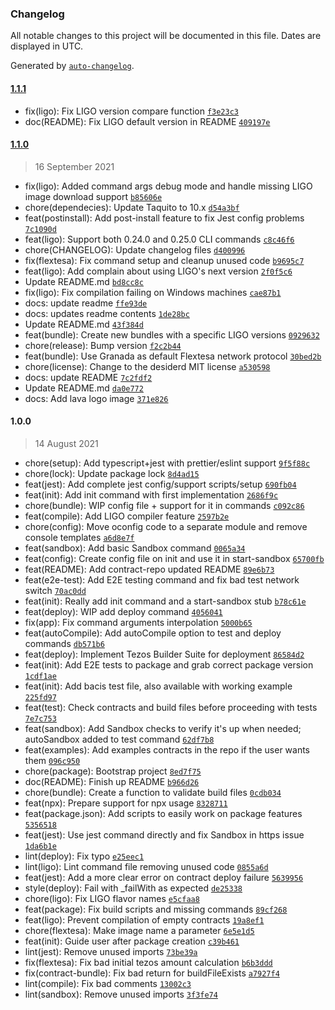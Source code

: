 ### Changelog

All notable changes to this project will be documented in this file. Dates are displayed in UTC.

Generated by [`auto-changelog`](https://github.com/CookPete/auto-changelog).

#### [1.1.1](https://github.com/uconomy/create-tezos-smart-contract/compare/1.1.0...1.1.1)

- fix(ligo): Fix LIGO version compare function [`f3e23c3`](https://github.com/uconomy/create-tezos-smart-contract/commit/f3e23c3c0fe4a8b7c40a1877f8183f69a9ab0000)
- doc(README): Fix LIGO default version in README [`409197e`](https://github.com/uconomy/create-tezos-smart-contract/commit/409197e74ef40f2421f545b8c92923dadb64dd7b)

#### [1.1.0](https://github.com/uconomy/create-tezos-smart-contract/compare/1.0.0...1.1.0)

> 16 September 2021

- fix(ligo): Added command args debug mode and handle missing LIGO image download support [`b85606e`](https://github.com/uconomy/create-tezos-smart-contract/commit/b85606e4a535ed140cb33cfa380aa76a4800b822)
- chore(dependecies): Update Taquito to 10.x [`d54a3bf`](https://github.com/uconomy/create-tezos-smart-contract/commit/d54a3bf730ffecfc9e224b94f0b24ae584440680)
- feat(postinstall): Add post-install feature to fix Jest config problems [`7c1090d`](https://github.com/uconomy/create-tezos-smart-contract/commit/7c1090d0bd6d0763e8dbc3e3e82dd01490713c54)
- feat(ligo): Support both 0.24.0 and 0.25.0 CLI commands [`c8c46f6`](https://github.com/uconomy/create-tezos-smart-contract/commit/c8c46f6915459ed501d034930e8c4b42bead70c2)
- chore(CHANGELOG): Update changelog files [`d400996`](https://github.com/uconomy/create-tezos-smart-contract/commit/d400996c129545ff2958ac3d8292317d75c07499)
- fix(flextesa): Fix command setup and cleanup unused code [`b9695c7`](https://github.com/uconomy/create-tezos-smart-contract/commit/b9695c7cefb1d21539c4f906a63d60e266928586)
- feat(ligo): Add complain about using LIGO's next version [`2f0f5c6`](https://github.com/uconomy/create-tezos-smart-contract/commit/2f0f5c6db21d96a4026ba990fd2b2db4f7eb92ac)
- Update README.md [`bd8cc8c`](https://github.com/uconomy/create-tezos-smart-contract/commit/bd8cc8c6cf838b1b39ba7dcea1842a7be0eb29c5)
- fix(ligo): Fix compilation failing on Windows machines [`cae87b1`](https://github.com/uconomy/create-tezos-smart-contract/commit/cae87b17160ccc7a334389128ba169f3754e93a6)
- docs: update readme [`ffe93de`](https://github.com/uconomy/create-tezos-smart-contract/commit/ffe93de7dc6af786abebcdaded80cc4df1c5fa65)
- docs: updates readme contents [`1de28bc`](https://github.com/uconomy/create-tezos-smart-contract/commit/1de28bcdbabcdb416bc1f1d7a21ab30a9f2578ee)
- Update README.md [`43f384d`](https://github.com/uconomy/create-tezos-smart-contract/commit/43f384deb0c66092557d3fe98376f9c53c7d3c64)
- feat(bundle): Create new bundles with a specific LIGO versions [`0929632`](https://github.com/uconomy/create-tezos-smart-contract/commit/0929632c0e596919894a2953a94324809641c17e)
- chore(release): Bump version [`f2c2b44`](https://github.com/uconomy/create-tezos-smart-contract/commit/f2c2b44669989b2159367163c29ba4de27132c9e)
- feat(bundle): Use Granada as default Flextesa network protocol [`30bed2b`](https://github.com/uconomy/create-tezos-smart-contract/commit/30bed2b001f77aaaa89f6ffc5a19cacaa87ffff6)
- chore(license): Change to the desiderd MIT license [`a530598`](https://github.com/uconomy/create-tezos-smart-contract/commit/a53059807cb59cea6c3f8d84d61c21411d8ffb03)
- docs: update README [`7c2fdf2`](https://github.com/uconomy/create-tezos-smart-contract/commit/7c2fdf29f6ed8c07c31984e00fde6f6945e918d4)
- Update README.md [`da0e772`](https://github.com/uconomy/create-tezos-smart-contract/commit/da0e7728b7604a084c80e145e28927ece3f6f94b)
- docs: Add lava logo image [`371e826`](https://github.com/uconomy/create-tezos-smart-contract/commit/371e826dd5eba86d75b20b5e3db1c609a05fca79)

#### 1.0.0

> 14 August 2021

- chore(setup): Add typescript+jest with prettier/eslint support [`9f5f88c`](https://github.com/uconomy/create-tezos-smart-contract/commit/9f5f88cd0a342a1ca4208ed7eeba5f88aa0b05a0)
- chore(lock): Update package lock [`8d4ad15`](https://github.com/uconomy/create-tezos-smart-contract/commit/8d4ad156cb292693a513c190e9b67e4faadae2ee)
- feat(jest): Add complete jest config/support scripts/setup [`690fb04`](https://github.com/uconomy/create-tezos-smart-contract/commit/690fb046909e549f8cd04061f3a99ce0c82fc4f7)
- feat(init): Add init command with first implementation [`2686f9c`](https://github.com/uconomy/create-tezos-smart-contract/commit/2686f9cd5c1bb7ea98d1354bfe1d88e28180d968)
- chore(bundle): WIP config file + support for it in commands [`c092c86`](https://github.com/uconomy/create-tezos-smart-contract/commit/c092c86feca6fe2b0c63406251deae13500e6c99)
- feat(compile): Add LIGO compiler feature [`2597b2e`](https://github.com/uconomy/create-tezos-smart-contract/commit/2597b2ee13336929dbfdc1477ef0720ef0ad5c9d)
- chore(config): Move oconfig code to a separate module and remove console templates [`a6d8e7f`](https://github.com/uconomy/create-tezos-smart-contract/commit/a6d8e7f4734e3eea63d967e0abf722ff0b2674ee)
- feat(sandbox): Add basic Sandbox command [`0065a34`](https://github.com/uconomy/create-tezos-smart-contract/commit/0065a34a7c0487d0405871c7ffacd8aae37806a6)
- feat(config): Create config file on init and use it in start-sandbox [`65700fb`](https://github.com/uconomy/create-tezos-smart-contract/commit/65700fb3db8ba02dc9371d6aaea4b9e98d1f640b)
- feat(README): Add contract-repo updated README [`89e6b73`](https://github.com/uconomy/create-tezos-smart-contract/commit/89e6b73253753a2f12dc8b8183970f75ecfcf240)
- feat(e2e-test): Add E2E testing command and fix bad test network switch [`70ac0dd`](https://github.com/uconomy/create-tezos-smart-contract/commit/70ac0dd1d87d5b92533ef76d465114012752fbe5)
- feat(init): Really add init command and a start-sandbox stub [`b78c61e`](https://github.com/uconomy/create-tezos-smart-contract/commit/b78c61e2424d4d5c4417c96e998058c542626518)
- feat(deploy): WIP add deploy command [`4056041`](https://github.com/uconomy/create-tezos-smart-contract/commit/40560410ac025bab356a1512b52d48eab12a6fed)
- fix(app): Fix command arguments interpolation [`5000b65`](https://github.com/uconomy/create-tezos-smart-contract/commit/5000b6548d60bec91bed8aea1bf9e0b6ff0908dc)
- feat(autoCompile): Add autoCompile option to test and deploy commands [`db571b6`](https://github.com/uconomy/create-tezos-smart-contract/commit/db571b669b7af2e0274b9a0f1fcb0d10327bb510)
- feat(deploy): Implement Tezos Builder Suite for deployment [`86584d2`](https://github.com/uconomy/create-tezos-smart-contract/commit/86584d29ed7ed1c8025ed14ddeb2fad4498f161b)
- feat(init): Add E2E tests to package and grab correct package version [`1cdf1ae`](https://github.com/uconomy/create-tezos-smart-contract/commit/1cdf1aea3fed4c56b510a7c8e7f66fa5a5d56a40)
- feat(init): Add bacis test file, also available with working example [`225fd97`](https://github.com/uconomy/create-tezos-smart-contract/commit/225fd97e0ad635eb2cf24094baf352d0614e80ba)
- feat(test): Check contracts and build files before proceeding with tests [`7e7c753`](https://github.com/uconomy/create-tezos-smart-contract/commit/7e7c75367199bd6288431acd4683fb6ba21ea99d)
- feat(sandbox): Add Sandbox checks to verify it's up when needed; autoSandbox added to test command [`62df7b8`](https://github.com/uconomy/create-tezos-smart-contract/commit/62df7b8e594dd015508a1b2485cb44602429a78c)
- feat(examples): Add examples contracts in the repo if the user wants them [`096c950`](https://github.com/uconomy/create-tezos-smart-contract/commit/096c950b7ffff0654cc8d9e558f6c12cb46cc844)
- chore(package): Bootstrap project [`8ed7f75`](https://github.com/uconomy/create-tezos-smart-contract/commit/8ed7f75fdec33a6adb7a3c35b43dc09cf6f076fc)
- doc(README): Finish up README [`b966d26`](https://github.com/uconomy/create-tezos-smart-contract/commit/b966d26b44f7f0c1ac33afa0a854ffef029b11ac)
- chore(bundle): Create a function to validate build files [`0cdb034`](https://github.com/uconomy/create-tezos-smart-contract/commit/0cdb0342e8f6fe72843ebcea0f90bda7606d30b7)
- feat(npx): Prepare support for npx usage [`8328711`](https://github.com/uconomy/create-tezos-smart-contract/commit/83287119af1a2f629f14a08ddd5438d085724b2f)
- feat(package.json): Add scripts to easily work on package features [`5356518`](https://github.com/uconomy/create-tezos-smart-contract/commit/53565187aa0a716f70e6a49c2199486888f8906b)
- feat(jest): Use jest command directly and fix Sandbox in https issue [`1da6b1e`](https://github.com/uconomy/create-tezos-smart-contract/commit/1da6b1efce36c78e4d654f95e4c2f37c0d1b402b)
- lint(deploy): Fix typo [`e25eec1`](https://github.com/uconomy/create-tezos-smart-contract/commit/e25eec131405bcd06975866671fa5b3839c3da6b)
- lint(ligo): Lint command file removing unused code [`0855a6d`](https://github.com/uconomy/create-tezos-smart-contract/commit/0855a6dc82d7d60e47a805c6f105d5cbda30ae5e)
- feat(jest): Add a more clear error on contract deploy failure [`5639956`](https://github.com/uconomy/create-tezos-smart-contract/commit/56399566f83fd4201c2a5afda3bc9dbfe33536a2)
- style(deploy): Fail with _failWith as expected [`de25338`](https://github.com/uconomy/create-tezos-smart-contract/commit/de25338a11e253585932ceeaa36ad33c3f0235c7)
- chore(ligo): Fix LIGO flavor names [`e5cfaa8`](https://github.com/uconomy/create-tezos-smart-contract/commit/e5cfaa8726eb58a3d7738026fe0ef1704e4534f8)
- feat(package): Fix build scripts and missing commands [`89cf268`](https://github.com/uconomy/create-tezos-smart-contract/commit/89cf268b4e1c6af4e63076e146512dd435d62546)
- feat(ligo): Prevent compilation of empty contracts [`19a8ef1`](https://github.com/uconomy/create-tezos-smart-contract/commit/19a8ef173ef83ee1e71690db1a168ae02e628ade)
- chore(flextesa): Make image name a parameter [`6e5e1d5`](https://github.com/uconomy/create-tezos-smart-contract/commit/6e5e1d55e8a651f694eac59897725e4f847ffc0e)
- feat(init): Guide user after package creation [`c39b461`](https://github.com/uconomy/create-tezos-smart-contract/commit/c39b461742178c05f590c87704042ebf70549eb6)
- lint(jest): Remove unused imports [`73be39a`](https://github.com/uconomy/create-tezos-smart-contract/commit/73be39af2317810a5bfc5b865f23615a5c547e39)
- fix(flextesa): Fix bad initial tezos amount calculation [`b6b3ddd`](https://github.com/uconomy/create-tezos-smart-contract/commit/b6b3dddabf2c171ada7bcf17def7e20837b302e0)
- fix(contract-bundle): Fix bad return for buildFileExists [`a7927f4`](https://github.com/uconomy/create-tezos-smart-contract/commit/a7927f45f8d5088a85ffec28a92285f478b2afc0)
- lint(compile): Fix bad comments [`13002c3`](https://github.com/uconomy/create-tezos-smart-contract/commit/13002c34b7c4d34f62e8f455140bc2a538286ebb)
- lint(sandbox): Remove unused imports [`3f3fe74`](https://github.com/uconomy/create-tezos-smart-contract/commit/3f3fe748de708ae74dbbf2c1b8973c865af7aed5)
